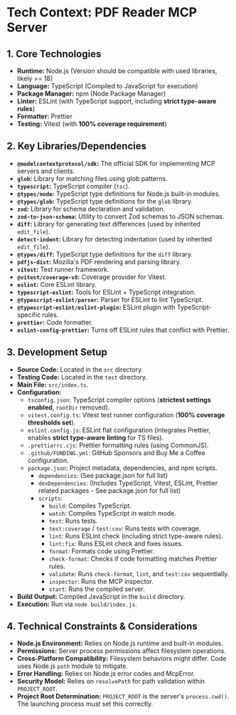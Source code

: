 <!-- Version: 1.5 | Last Updated: 2025-04-06 | Updated By: Roo -->

# Tech Context: PDF Reader MCP Server

## 1. Core Technologies

- **Runtime:** Node.js (Version should be compatible with used libraries, likely >= 18)
- **Language:** TypeScript (Compiled to JavaScript for execution)
- **Package Manager:** npm (Node Package Manager)
- **Linter:** ESLint (with TypeScript support, including **strict type-aware rules**)
- **Formatter:** Prettier
- **Testing:** Vitest (with **100% coverage requirement**)

## 2. Key Libraries/Dependencies

- **`@modelcontextprotocol/sdk`:** The official SDK for implementing MCP servers and clients.
- **`glob`:** Library for matching files using glob patterns.
- **`typescript`:** TypeScript compiler (`tsc`).
- **`@types/node`:** TypeScript type definitions for Node.js built-in modules.
- **`@types/glob`:** TypeScript type definitions for the `glob` library.
- **`zod`:** Library for schema declaration and validation.
- **`zod-to-json-schema`:** Utility to convert Zod schemas to JSON schemas.
- **`diff`:** Library for generating text differences (used by inherited `edit_file`).
- **`detect-indent`:** Library for detecting indentation (used by inherited `edit_file`).
- **`@types/diff`:** TypeScript type definitions for the `diff` library.
- **`pdfjs-dist`:** Mozilla's PDF rendering and parsing library.
- **`vitest`:** Test runner framework.
- **`@vitest/coverage-v8`:** Coverage provider for Vitest.
- **`eslint`:** Core ESLint library.
- **`typescript-eslint`:** Tools for ESLint + TypeScript integration.
- **`@typescript-eslint/parser`:** Parser for ESLint to lint TypeScript.
- **`@typescript-eslint/eslint-plugin`:** ESLint plugin with TypeScript-specific rules.
- **`prettier`:** Code formatter.
- **`eslint-config-prettier`:** Turns off ESLint rules that conflict with Prettier.

## 3. Development Setup

- **Source Code:** Located in the `src` directory.
- **Testing Code:** Located in the `test` directory.
- **Main File:** `src/index.ts`.
- **Configuration:**
  - `tsconfig.json`: TypeScript compiler options (**strictest settings enabled**, `rootDir` removed).
  - `vitest.config.ts`: Vitest test runner configuration (**100% coverage thresholds set**).
  - `eslint.config.js`: ESLint flat configuration (integrates Prettier, enables **strict type-aware linting** for TS files).
  - `.prettierrc.cjs`: Prettier formatting rules (using CommonJS).
  - `.github/FUNDING.yml`: GitHub Sponsors and Buy Me a Coffee configuration.
  - `package.json`: Project metadata, dependencies, and npm scripts.
    - `dependencies`: (See package.json for full list)
    - `devDependencies`: (Includes TypeScript, Vitest, ESLint, Prettier related packages - See package.json for full list)
    - `scripts`:
      - `build`: Compiles TypeScript.
      - `watch`: Compiles TypeScript in watch mode.
      - `test`: Runs tests.
      - `test:coverage` / `test:cov`: Runs tests with coverage.
      - `lint`: Runs ESLint check (including strict type-aware rules).
      - `lint:fix`: Runs ESLint check and fixes issues.
      - `format`: Formats code using Prettier.
      - `check-format`: Checks if code formatting matches Prettier rules.
      - `validate`: Runs `check-format`, `lint`, and `test:cov` sequentially.
      - `inspector`: Runs the MCP inspector.
      - `start`: Runs the compiled server.
- **Build Output:** Compiled JavaScript in the `build` directory.
- **Execution:** Run via `node build/index.js`.

## 4. Technical Constraints & Considerations

- **Node.js Environment:** Relies on Node.js runtime and built-in modules.
- **Permissions:** Server process permissions affect filesystem operations.
- **Cross-Platform Compatibility:** Filesystem behaviors might differ. Code uses Node.js `path` module to mitigate.
- **Error Handling:** Relies on Node.js error codes and McpError.
- **Security Model:** Relies on `resolvePath` for path validation within `PROJECT_ROOT`.
- **Project Root Determination:** `PROJECT_ROOT` is the server's `process.cwd()`. The launching process must set this correctly.
